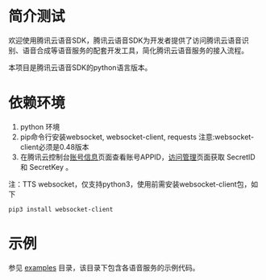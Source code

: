 # 简介测试

欢迎使用腾讯云语音SDK，腾讯云语音SDK为开发者提供了访问腾讯云语音识别、语音合成等语音服务的配套开发工具，简化腾讯云语音服务的接入流程。

本项目是腾讯云语音SDK的python语言版本。

# 依赖环境

1. python 环境
2. pip命令行安装websocket, websocket-client, requests
   注意:websocket-client必须是0.48版本
3. 在腾讯云控制台[账号信息](https://console.cloud.tencent.com/developer)页面查看账号APPID，[访问管理](https://console.cloud.tencent.com/cam/capi)页面获取 SecretID 和 SecretKey 。

注：TTS websocket，仅支持python3，使用前需安装websocket-client包，如下
```
pip3 install websocket-client
```

# 示例

参见 [examples](https://github.com/TencentCloud/tencentcloud-speech-sdk-python/tree/master/examples) 目录，该目录下包含各语音服务的示例代码。
